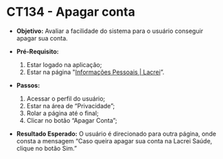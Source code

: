 # CT134 - Apagar conta

- **Objetivo:** Avaliar a facilidade do sistema para o usuário conseguir apagar sua conta.

- **Pré-Requisito:**
    1. Estar logado na aplicação;
    2. Estar na página "[Informações Pessoais | Lacrei](https://paciente.lacreisaude.com.br/perfil/)”.

- **Passos:**
    1. Acessar o perfil do usuário;
    2. Estar na área de “Privacidade”;
    3. Rolar a página até o final;
    4. Clicar no botão “Apagar Conta”;

- **Resultado Esperado:** O usuário é direcionado para outra página, onde consta a mensagem “Caso queira apagar sua conta na Lacrei Saúde, clique no botão Sim.”